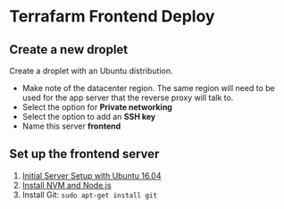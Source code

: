 # Terrafarm Frontend Deploy

## Create a new droplet

Create a droplet with an Ubuntu distribution.
- Make note of the datacenter region. The same region will need to be used for the app server that the reverse proxy will talk to.
- Select the option for __Private networking__
- Select the option to add an __SSH key__
- Name this server __frontend__

## Set up the frontend server

1. [Initial Server Setup with Ubuntu 16.04][1]
2. [Install NVM and Node.js][4]
3. Install Git: `sudo apt-get install git`

[1]: https://www.digitalocean.com/community/tutorials/initial-server-setup-with-ubuntu-16-04
[4]: https://www.digitalocean.com/community/tutorials/how-to-install-node-js-on-ubuntu-16-04#how-to-install-using-nvm
